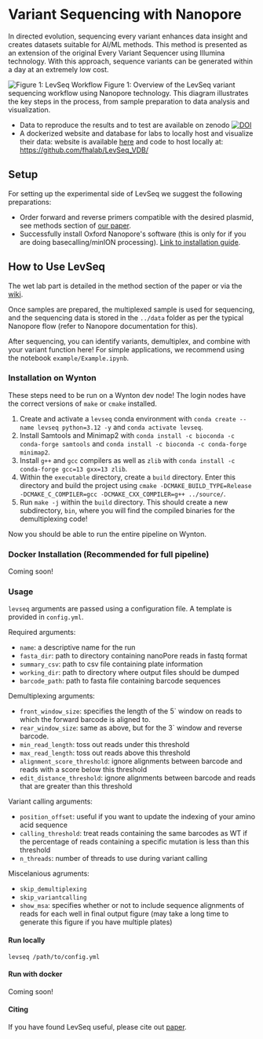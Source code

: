 # Variant Sequencing with Nanopore

In directed evolution, sequencing every variant enhances data insight and creates datasets suitable for AI/ML methods. This method is presented as an extension of the original Every Variant Sequencer using Illumina technology. With this approach, sequence variants can be generated within a day at an extremely low cost.

![Figure 1: LevSeq Workflow](manuscript/figures/LevSeq_Figure-1.png)
Figure 1: Overview of the LevSeq variant sequencing workflow using Nanopore technology. This diagram illustrates the key steps in the process, from sample preparation to data analysis and visualization.


- Data to reproduce the results and to test are available on zenodo [![DOI](https://zenodo.org/badge/DOI/10.5281/zenodo.13694463.svg)](https://doi.org/10.5281/zenodo.13694463)
- A dockerized website and database for labs to locally host and visualize their data: website is available [here](https://github.com/ArianeMora/LevSeq_vis/) and code to host locally at: https://github.com/fhalab/LevSeq_VDB/

## Setup

For setting up the experimental side of LevSeq we suggest the following preparations:

- Order forward and reverse primers compatible with the desired plasmid, see methods section of [our paper](http://biorxiv.org/cgi/content/short/2024.09.04.611255v1?rss=1).
- Successfully install Oxford Nanopore's software (this is only for if you are doing basecalling/minION processing). [Link to installation guide](https://nanoporetech.com/).

## How to Use LevSeq

The wet lab part is detailed in the method section of the paper or via the [wiki](https://github.com/fhalab/LevSeq/wiki/Experimental-protocols).

Once samples are prepared, the multiplexed sample is used for sequencing, and the sequencing data is stored in the `../data` folder as per the typical Nanopore flow (refer to Nanopore documentation for this).

After sequencing, you can identify variants, demultiplex, and combine with your variant function here! For simple applications, we recommend using the notebook `example/Example.ipynb`.

### Installation on Wynton
These steps need to be run on a Wynton dev node! The login nodes have the correct versions of `make` or `cmake` installed. 

1. Create and activate a `levseq` conda environment with `conda create --name levseq python=3.12 -y` and `conda activate levseq`.
2. Install Samtools and Minimap2 with `conda install -c bioconda -c conda-forge samtools` and `conda install -c bioconda -c conda-forge minimap2`.
3. Install `g++` and `gcc` compilers as well as `zlib` with `conda install -c conda-forge gcc=13 gxx=13 zlib`.
4. Within the `executable` directory, create a `build` directory. Enter this directory and build the project using `cmake -DCMAKE_BUILD_TYPE=Release -DCMAKE_C_COMPILER=gcc -DCMAKE_CXX_COMPILER=g++ ../source/`.
5. Run `make -j` within the `build` directory. This should create a new subdirectory, `bin`, where you will find the compiled binaries for the demultiplexing code!

Now you should be able to run the entire pipeline on Wynton.


### Docker Installation (Recommended for full pipeline)  
Coming soon!


### Usage
`levseq` arguments are passed using a configuration file. A template is provided in `config.yml`. 

Required arguments:
- `name`: a descriptive name for the run
- `fasta_dir`: path to directory containing nanoPore reads in fastq format
- `summary_csv`: path to csv file containing plate information
- `working_dir`: path to directory where output files should be dumped
- `barcode_path`: path to fasta file containing barcode sequences

Demultiplexing arguments:
- `front_window_size`: specifies the length of the 5` window on reads to which the forward barcode is aligned to.
- `rear_window_size`: same as above, but for the 3` window and reverse barcode.
- `min_read_length`: toss out reads under this threshold
- `max_read_length`: toss out reads above this threshold
- `alignment_score_threshold`: ignore alignments between barcode and reads with a score below this threshold
- `edit_distance_threshold`: ignore alignments between barcode and reads that are greater than this threshold

Variant calling arguments:
- `position_offset`: useful if you want to update the indexing of your amino acid sequence
- `calling_threshold`: treat reads containing the same barcodes as WT if the percentage of reads containing a specific mutation is less than this threshold
- `n_threads`: number of threads to use during variant calling

Miscelanious agruments:
- `skip_demultiplexing`
- `skip_variantcalling`
- `show_msa`: specifies whether or not to include sequence alignments of reads for each well in final output figure (may take a long time to generate this figure if you have multiple plates)

#### Run locally
```
levseq /path/to/config.yml
```

#### Run with docker
Coming soon!

#### Citing

If you have found LevSeq useful, please cite out [paper](https://doi.org/10.1101/2024.09.04.611255).
